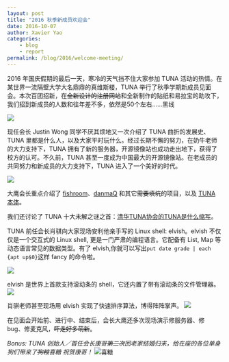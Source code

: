 ```yaml
---
layout: post
title: "2016 秋季新成员欢迎会"
date: 2016-10-07
author: Xavier Yao
categories:
    - blog
    - report
permalink: /blog/2016/welcome-meeting/
---
```


2016 年国庆假期的最后一天，寒冷的天气挡不住大家参加 TUNA 活动的热情。在某世界一流隔壁大学大名鼎鼎的真维斯楼，TUNA 举行了秋季学期新成员见面会。本次百团招新，在~~全新设计的注册网站~~和全新制作的贴纸和易拉宝的助攻下，我们招到新成员的人数和往年差不多，依然是50个左右……黑线

![](/assets/img/blog/2016/welcome-meeting-0.jpg)

现任会长 Justin Wong 同学不厌其烦地又一次介绍了 TUNA 曲折的发展史、TUNA 里都是什么人，以及大家平时玩什么。经过长期不懈的努力，在奶牛老师的大力支持下，TUNA 拥有了新的服务器，开源镜像站也成功走出地下，获得了校方的认可。不久前，TUNA 甚至一度成为中国最大的开源镜像站。在老成员的共同努力和新成员的大力支持下，TUNA 进入了一个美好的时代。

![](/assets/img/blog/2016/welcome-meeting-1.jpg)

大鹰会长重点介绍了 [fishroom](https://github.com/tuna/fishroom/)、[danmaQ](https://github.com/bigeagle/danmaQ) 和其它~~需要填坑~~的项目，以及 [TUNA 本体](https://github.com/tuna/collection/issues)。

我们还讨论了 TUNA 十大未解之谜之首：[清华TUNA协会的TUNA是什么缩写](https://www.zhihu.com/question/39426741)。

TUNA 前任会长肖骐向大家现场安利他亲手写的 Linux shell: elvish。elvish 不仅仅是一个交互式的 Linux shell, 更是一门严肃的编程语言。它配备有 List, Map 等动态语言常见的数据类型。有了 elvish,你就可以写出`put date grade | each {apt up$0}`这样 fancy 的命令啦。

![](/assets/img/blog/2016/welcome-meeting-3.jpg)

elvish 是世界上首款支持滚动条的 shell，它还内置了带有滚动条的文件管理器。
![](/assets/img/blog/2016/welcome-meeting-4.jpg)

肖骐老师甚至现场用 elvish 实现了快速排序算法，博得阵阵掌声。
![](/assets/img/blog/2016/welcome-meeting-5.jpg)

在见面会开始前、进行中、结束后，会长大鹰还多次现场演示修服务器、修 bug、修麦克风，~~吓走好多萌新~~。

*Bonus: TUNA 创始人／首任会长康哥~~第二次~~回老家结婚归来，给在座的各位单身狗们带来了~~狗粮~~喜糖 祝贺康哥！*
![喜糖](/assets/img/blog/2016/welcome-meeting-2.jpg)
